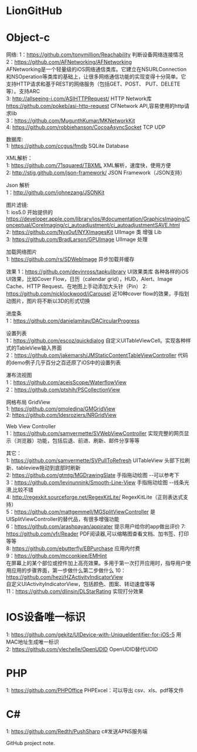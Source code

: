 LionGitHub
==========

Object-c
==========
网络: 
1：https://github.com/tonymillion/Reachability     判断设备网络连接情况    
2：https://github.com/AFNetworking/AFNetworking    
    AFNetworking是一个轻量级的iOS网络通信类库。它建立在NSURLConnection和NSOperation等类库的基础上，让很多网络通信功能的实现变得十分简单。它支持HTTP请求和基于REST的网络服务（包括GET、POST、 PUT、DELETE等）。支持ARC      
3: http://allseeing-i.com/ASIHTTPRequest/ HTTP Network库   
   https://github.com/pokeb/asi-http-request CFNetwork API,容易使用的http请求lib    
3：https://github.com/MugunthKumar/MKNetworkKit    
4: https://github.com/robbiehanson/CocoaAsyncSocket  TCP UDP

数据库:           
1: https://github.com/ccgus/fmdb      SQLite Database  

XML解析：        
1: https://github.com/71squared/TBXML  XML解析，速度快，使用方便     
2: http://stig.github.com/json-framework/ JSON Framework（JSON支持）   

Json 解析      
1：http://github.com/johnezang/JSONKit    

图片滤镜:      
1: ios5.0 开始提供的 https://developer.apple.com/library/ios/#documentation/GraphicsImaging/Conceptual/CoreImaging/ci_autoadjustment/ci_autoadjustmentSAVE.html    
2: https://github.com/Nyx0uf/NYXImagesKit       UIImage 类 增强 Lib     
3: https://github.com/BradLarson/GPUImage      UIImage 处理    

加载网络图片      
1: https://github.com/rs/SDWebImage    异步加载并缓存    

效果 
1：https://github.com/devinross/tapkulibrary    UI效果类库
   各种各样的iOS UI效果，比如Cover Flow，日历（calendar grid），HUD，Alert、Image Cache、HTTP Request、在地图上手动添加大头针（Pin）
2: https://github.com/nicklockwood/iCarousel     近10种cover flow的效果，手指划动图片，图片将不断以3D的形式切换    

进度条      
1：https://github.com/danielamitay/DACircularProgress    

设置列表    
1：https://github.com/escoz/quickdialog      自定义UITableViewCell。实现各种样式的TableView输入界面      
2：https://github.com/jakemarsh/JMStaticContentTableViewController      代码的demo例子几乎百分之百还原了iOS中的设置列表    

瀑布流视图     
1：https://github.com/aceisScope/WaterflowView     
2：https://github.com/ptshih/PSCollectionView      

网格布局 GridView    
1: https://github.com/gmoledina/GMGridView    
2: https://github.com/ldesroziers/NRGridView    


Web View Controller     
1：https://github.com/samvermette/SVWebViewController    实现完整的网页显示（浏览器）功能，包括后退、前进、刷新、邮件分享等等



其它：            
1: https://github.com/samvermette/SVPullToRefresh UITableView 头部下拉刷新、tableview拖动到底部时刷新    
2: https://github.com/gtmtg/MGDrawingSlate          手指拖动绘图 --可以参考下    
3：https://github.com/levinunnink/Smooth-Line-View  手指拖动绘图 --线条光滑,比较不错        
4: http://regexkit.sourceforge.net/RegexKitLite/  RegexKitLite（正则表达式支持）  
5：https://github.com/mattgemmell/MGSplitViewController  是UISplitViewController的替代品，有很多增强功能      
6：https://github.com/arashpayan/appirater 提示用户给你的app做出评价
7: https://github.com/vfr/Reader     PDF阅读器,可以缩略图查看文档、加书签、打印等等    
8: https://github.com/ebutterfly/EBPurchase     应用内付费     
9：https://github.com/mcconkiee/EMHint    
在屏幕上的某个部位或控件加上高亮效果。多用于第一次打开应用时，指导用户使用应用的步骤界面，第一步做什么第二步做什么
10：https://github.com/hezi/HZActivityIndicatorView      
自定义UIActivityIndicatorView，包括颜色、图案、转动速度等等    
11：https://github.com/dlinsin/DLStarRating   实现打分效果     


 

IOS设备唯一标识
==========
1: https://github.com/gekitz/UIDevice-with-UniqueIdentifier-for-iOS-5   用MAC地址生成唯一标识         
2: https://github.com/ylechelle/OpenUDID   OpenUDID替代UDID     
   
   
PHP
==========        
1: https://github.com/PHPOffice    PHPExcel：可以导出 csv、xls、pdf等文件         
   
C#    
==========      
1: https://github.com/Redth/PushSharp     c#发送APNS服务端     


GitHub project note.